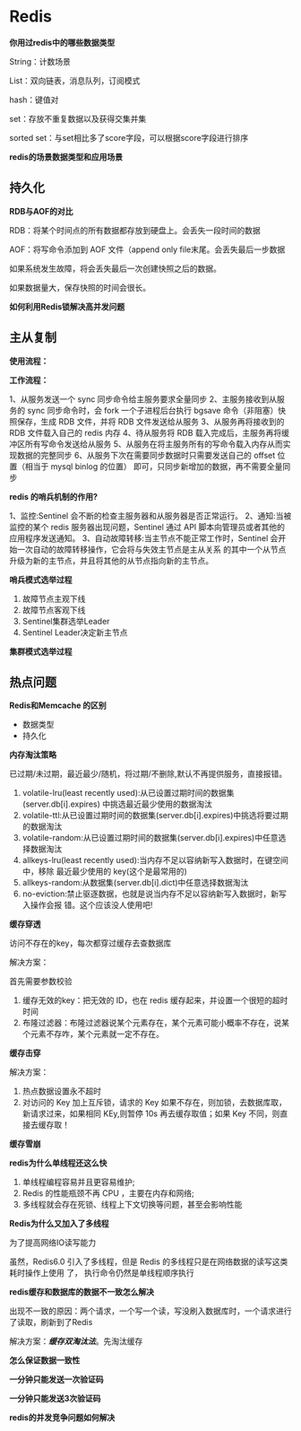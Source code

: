 # Redis



**你用过redis中的哪些数据类型**

String：计数场景

List：双向链表，消息队列，订阅模式

hash：键值对

set：存放不重复数据以及获得交集并集

sorted set：与set相比多了score字段，可以根据score字段进行排序



**redis的场景数据类型和应用场景**



## **持久化**



**RDB与AOF的对比**

RDB：将某个时间点的所有数据都存放到硬盘上。会丢失一段时间的数据

AOF：将写命令添加到 AOF 文件（append only file末尾。会丢失最后一步数据

如果系统发生故障，将会丢失最后一次创建快照之后的数据。

如果数据量大，保存快照的时间会很长。



**如何利用Redis锁解决高并发问题**



## 主从复制



**使用流程：**



**工作流程：**

1、从服务发送一个 sync 同步命令给主服务要求全量同步
2、主服务接收到从服务的 sync 同步命令时，会 fork 一个子进程后台执行 bgsave 命令（非阻塞）快照保存，生成 RDB 文件，并将
RDB 文件发送给从服务
3、从服务再将接收到的 RDB 文件载入自己的 redis 内存
4、待从服务将 RDB 载入完成后，主服务再将缓冲区所有写命令发送给从服务
5、从服务在将主服务所有的写命令载入内存从而实现数据的完整同步
6、从服务下次在需要同步数据时只需要发送自己的 offset 位置（相当于 mysql binlog 的位置） 即可，只同步新增加的数据，再不需要全量同步



**redis 的哨兵机制的作用?**

1、监控:Sentinel 会不断的检查主服务器和从服务器是否正常运行。
2、通知:当被监控的某个 redis 服务器出现问题，Sentinel 通过 API 脚本向管理员或者其他的应用程序发送通知。
3、自动故障转移:当主节点不能正常工作时，Sentinel 会开始一次自动的故障转移操作，它会将与失效主节点是主从关系 的其中一个从节点升级为新的主节点，并且将其他的从节点指向新的主节点。



**哨兵模式选举过程**

1. 故障节点主观下线
2. 故障节点客观下线
3. Sentinel集群选举Leader
4. Sentinel Leader决定新主节点



**集群模式选举过程**







## 热点问题



**Redis和Memcache 的区别**

* 数据类型
* 持久化



**内存淘汰策略**

已过期/未过期，最近最少/随机，将过期/不删除,默认不再提供服务，直接报错。

1. volatile-lru(least recently used):从已设置过期时间的数据集(server.db[i].expires) 中挑选最近最少使用的数据淘汰
2. volatile-ttl:从已设置过期时间的数据集(server.db[i].expires)中挑选将要过期的数据淘汰
3. volatile-random:从已设置过期时间的数据集(server.db[i].expires)中任意选择数据淘汰
4. allkeys-lru(least recently used):当内存不足以容纳新写入数据时，在键空间中，移除
   最近最少使用的 key(这个是最常用的)
5. allkeys-random:从数据集(server.db[i].dict)中任意选择数据淘汰
6. no-eviction:禁止驱逐数据，也就是说当内存不足以容纳新写入数据时，新写入操作会报
   错。这个应该没人使用吧!



**缓存穿透**

访问不存在的key，每次都穿过缓存去查数据库

解决方案：

首先需要参数校验

1. 缓存无效的key：把无效的 ID，也在 redis 缓存起来，并设置一个很短的超时时间
2. 布隆过滤器：布隆过滤器说某个元素存在，某个元素可能小概率不存在，说某个元素不存咋，某个元素就一定不存在。



**缓存击穿**

解决方案：

1. 热点数据设置永不超时
2. 对访问的 Key 加上互斥锁，请求的 Key 如果不存在，则加锁，去数据库取，新请求过来，如果相同 KEy,则暂停 10s 再去缓存取值；如果 Key 不同，则直接去缓存取！



**缓存雪崩**



**redis为什么单线程还这么快**

1. 单线程编程容易并且更容易维护;
2. Redis 的性能瓶颈不再 CPU ，主要在内存和网络;
3. 多线程就会存在死锁、线程上下文切换等问题，甚至会影响性能



**Redis为什么又加入了多线程**

为了提高网络IO读写能力

虽然，Redis6.0 引入了多线程，但是 Redis 的多线程只是在网络数据的读写这类耗时操作上使用
了， 执行命令仍然是单线程顺序执行



**redis缓存和数据库的数据不一致怎么解决**

出现不一致的原因：两个请求，一个写一个读，写没刷入数据库时，一个请求进行了读取，刷新到了Redis

解决方案：***缓存双淘汰法***。先淘汰缓存



**怎么保证数据一致性**



**一分钟只能发送一次验证码**



**一分钟只能发送3次验证码**



 **redis的并发竞争问题如何解决** 



